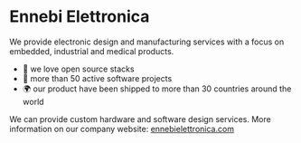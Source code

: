 # Ennebi Elettronica
We provide electronic design and manufacturing services with a focus on embedded, industrial and medical products.

- :blue_heart: we love open source stacks
- :construction_worker: more than 50 active software projects
- :earth_africa: our product have been shipped to more than 30 countries around the world

We can provide custom hardware and software design services.
More information on our company website: [ennebielettronica.com](https://ennebielettronica.com)
